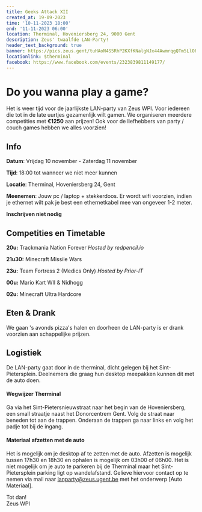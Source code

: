 ```yaml
---
title: Geeks Attack XII
created_at: 19-09-2023
time: '10-11-2023 18:00'
end: '11-11-2023 06:00'
location: Therminal, Hoveniersberg 24, 9000 Gent
description: Zeus' twaalfde LAN-Party!
header_text_background: true
banner: https://pics.zeus.gent/tuHAoN4S5RhP2KXfKNalgNJx44AwmrqgQTm5LlOP.png
locationlink: $therminal
facebook: https://www.facebook.com/events/2323839811149177/
---
```


# Do you wanna play a game?

Het is weer tijd voor de jaarlijkste LAN-party van Zeus WPI. Voor iedereen die tot in de late uurtjes gezamenlijk wilt gamen.
We organiseren meerdere competities met **€1250** aan prijzen!
Ook voor de liefhebbers van party / couch games hebben we alles voorzien!

## Info

**Datum**: Vrijdag 10 november - Zaterdag 11 november

**Tijd**: 18:00 tot wanneer we niet meer kunnen

**Locatie**: Therminal, Hoveniersberg 24, Gent

**Meenemen**: Jouw pc / laptop + stekkerdoos. Er wordt wifi voorzien, indien je ethernet wilt pak je best een ethernetkabel mee van ongeveer 1-2 meter.

**Inschrijven niet nodig**

## Competities en Timetable

**20u:** Trackmania Nation Forever _Hosted by redpencil.io_

**21u30:** Minecraft Missile Wars

**23u:** Team Fortress 2 (Medics Only) _Hosted by Prior-IT_

**00u:** Mario Kart WII & Nidhogg

**02u:** Minecraft Ultra Hardcore


## Eten & Drank

We gaan 's avonds pizza's halen en doorheen de LAN-party is er drank voorzien aan schappelijke prijzen.

## Logistiek

De LAN-party gaat door in de therminal, dicht gelegen bij het Sint-Pietersplein.
Deelnemers die graag hun desktop meepakken kunnen dit met de auto doen.

#### Wegwijzer Therminal

Ga via het Sint-Pietersnieuwstraat naar het begin van de Hoveniersberg, een small straatje naast het Donorcentrem Gent.
Volg de straat naar beneden tot aan de trappen. Onderaan de trappen ga naar links en volg het padje tot bij de ingang.

#### Materiaal afzetten met de auto

Het is mogelijk om je desktop af te zetten met de auto.
Afzetten is mogelijk tussen 17h30 en 18h30 en ophalen is mogelijk om 03h00 of 06h00.
Het is niet mogelijk om je auto te parkeren bij de Therminal maar het Sint-Pietersplein parking ligt op wandelafstand.
Gelieve hiervoor contact op te nemen via mail naar lanparty@zeus.ugent.be met het onderwerp [Auto Materiaal].

Tot dan!  
Zeus WPI

